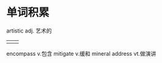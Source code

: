 # 单词积累

artistic adj. 艺术的

|     |     |
| --- | --- |
|     |     |

encompass  v.包含
mitigate v.缓和
mineral 
address vt.做演讲

